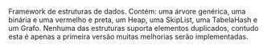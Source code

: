 Framework de estruturas de dados.
Contém: uma árvore genérica, uma binária e uma vermelho e preta, um Heap, uma SkipList, uma TabelaHash e um Grafo.
Nenhuma das estruturas suporta elementos duplicados, contudo esta é apenas a primeira versão muitas melhorias serão implementadas.
